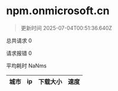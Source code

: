 
  # npm.onmicrosoft.cn

  > 更新时间 2025-07-04T00:51:36.640Z
  
  总共请求 0

  请求报错 0

  平均耗时 NaNms

|城市|ip|下载大小|速度|
|-----|----------|---|---|

  